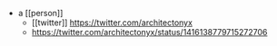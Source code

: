 - a [[person]]
	- [[twitter]] https://twitter.com/architectonyx
	- https://twitter.com/architectonyx/status/1416138779715272706